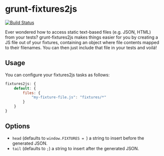 # grunt-fixtures2js

[![Build Status](https://travis-ci.org/jussi-kalliokoski/grunt-fixtures2js.png?branch=master)](https://travis-ci.org/jussi-kalliokoski/grunt-fixtures2js)

Ever wondered how to access static text-based files (e.g. JSON, HTML) from your tests? grunt-fixtures2js makes things easier for you by creating a JS file out of your fixtures, containing an object where file contents mapped to their filenames. You can then just include that file in your tests and voilá!

## Usage

You can configure your fixtures2js tasks as follows:

```javascript
fixtures2js: {
    default: {
        files: {
            "my-fixture-file.js": "fixtures/*"
        }
    }
}
```

## Options

* `head` (defaults to `window.FIXTURES = `) a string to insert before the generated JSON.
* `tail` (defaults to `;`) a string to insert after the generated JSON.
